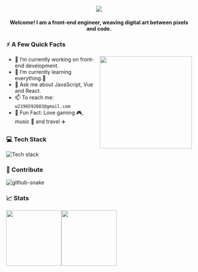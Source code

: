 <p align="center">
  <img src="https://capsule-render.vercel.app/api?text=Hi,%20I'm%20king3!🕹️&animation=fadeIn&type=venom&color=gradient&fontColor=1F2328&height=100"/>
</p>

<h4 align="center" >Welcome! I am a front-end engineer, weaving digital art between pixels and code.</h4>

### ⚡️ A Few Quick Facts 
<img align= "right" id="user-content-mycat" width= "250" src= "https://pa1.narvii.com/6580/8098c6e9207376889eeb0532d9f5a0723c4d73f5_hq.gif"/>

- 🔭 I’m currently working on front-end development.
- 🌱 I’m currently learning everything.🤣
- 💬 Ask me about JavaScript, Vue and React.
- 📫 To reach me: `w2196592083@gmail.com`
- 🤪 Fun Fact: Love gaming 🎮, music 🎵 and travel ✈️

### 💻 Tech Stack

![Tech stack](https://skillicons.dev/icons?i=html,css,js,ts,vue,react,nuxtjs,nextjs,tauri,electron,vite,webpack,git,pnpm,yarn,nodejs,mysql,vscode,notion,powershell,vercel)

### 🚀 Contribute

<picture align="center">
  <source media="(prefers-color-scheme: dark)" srcset="https://ghfast.top/https://raw.githubusercontent.com/coderking3/coderking3/output/contribution-snake-dark.svg" />
  <source media="(prefers-color-scheme: light)" srcset="https://ghfast.top/https://raw.githubusercontent.com/coderking3/coderking3/output/contribution-snake.svg" />
  <img alt="github-snake" src="https://ghfast.top/https://raw.githubusercontent.com/coderking3/coderking3/output/contribution-snake.svg" />
</picture>

### 📈 Stats

<img style="height: 150px;" src="https://github-readme-stats.vercel.app/api?username=coderking3&hide_title=true&hide_border=true&show_icons=true&include_all_commits=true&line_height=21&bg_color=0,EC6C6C,FFD479,FFFC79,73FA79&theme=graywhite" /><img style="height: 150px;" src="https://github-readme-stats.vercel.app/api/top-langs/?username=coderking3&hide_title=true&hide_border=true&layout=compact&bg_color=0,73FA79,73FDFF,D783FF&theme=graywhite&locale=cn" />
